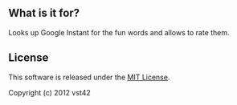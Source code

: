 ## What is it for?

Looks up Google Instant for the fun words and allows to rate them.

## License

This software is released under the [MIT License](http://opensource.org/licenses/MIT).

Copyright (c) 2012 vst42
